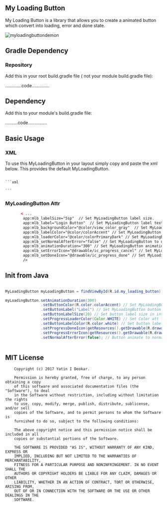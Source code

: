 ## My Loading Button

My Loading Button is a library that allows you to create a animated button which convert into loading, error and done state.


![myloadingbuttondemon](https://user-images.githubusercontent.com/13361899/33232256-c7ed20be-d228-11e7-8894-fbc670a47317.gif)



## Gradle Dependency

### Repository

Add this in your root build.gradle file ( not your module build.gradle file):

.............code..............


## Dependency

Add this to your module's build.gradle file:

..........code...............

## Basic Usage

### XML

To use this MyLoadingButton in your layout simply copy and paste the xml below. This provides the default MyLoadingButton.

<code>
```xml
<com.example.myloadingbutton.MyLoadingButton
        android:id="@+id/my_loading_button"
        android:layout_width="wrap_content"
        android:layout_height="wrap_content"
        />
```
</code>

### MyLoadingButton Attr

```xml
       < ...
        app:mlb_labelSize="5sp"  // Set MyLoadingButton label size.
        app:mlb_label="Login Button"  // Set MyLoadingButton label text/name.
        app:mlb_backgroundColor="@color/view_color_gray"  // Set MyLoadingButton custom background color.
        app:mlb_labelColor="@color/colorAccent" // Set MyLoadingButton custom label color.
        app:mlb_loaderColor="@color/colorPrimaryDark" // Set MyLoadingButton loader color.
        app:mlb_setNormalAfterError="false" // Set MyLoadingButton to normal if its in error state, by default true.
        app:mlb_animationDuration="300" // Set MyLoadingButton animation duration.
        app:mlb_setErrorIcon="@drawable/ic_progress_cancel" // Set MyLoadingButton error icon.
        app:mlb_setDoneIcon="@drawable/ic_progress_done" // Set MyLoadingButton done icon.
        />
```

## Init from Java

```java

MyLoadingButton myLoadingButton = findViewById(R.id.my_loading_button);

myLoadingButton.setAnimationDuration(300)
                .setButtonColor(R.color.colorAccent) // Set MyLoadingButton custom background color.
                .setButtonLabel("Label") // Set MyLoadingButton button label text.
                .setButtonLabelSize(20) // Set button label size in integer.
                .setProgressLoaderColor(Color.WHITE) // Set Color att for loader color.
                .setButtonLabelColor(R.color.white) // Set button label/text color.
                .setProgressDoneIcon(getResources().getDrawable(R.drawable.ic_progress_done)) // Set MyLoadingButton done icon drawable.
                .setProgressErrorIcon(getResources().getDrawable(R.drawable.ic_progress_cancel)) //Set MyLoadingButton error icon drawable.
                .setNormalAfterError(false); // Button animate to normal state if its in error state ,by default true.
                
```

## MIT License


        Copyright (c) 2017 Yatin I Deokar.

        Permission is hereby granted, free of charge, to any person obtaining a copy
        of this software and associated documentation files (the "Software"), to deal
        in the Software without restriction, including without limitation the rights
        to use, copy, modify, merge, publish, distribute, sublicense, and/or sell
        copies of the Software, and to permit persons to whom the Software is
        furnished to do so, subject to the following conditions:

        The above copyright notice and this permission notice shall be included in all
        copies or substantial portions of the Software.

        THE SOFTWARE IS PROVIDED "AS IS", WITHOUT WARRANTY OF ANY KIND, EXPRESS OR
        IMPLIED, INCLUDING BUT NOT LIMITED TO THE WARRANTIES OF MERCHANTABILITY,
        FITNESS FOR A PARTICULAR PURPOSE AND NONINFRINGEMENT. IN NO EVENT SHALL THE
        AUTHORS OR COPYRIGHT HOLDERS BE LIABLE FOR ANY CLAIM, DAMAGES OR OTHER
        LIABILITY, WHETHER IN AN ACTION OF CONTRACT, TORT OR OTHERWISE, ARISING FROM,
        OUT OF OR IN CONNECTION WITH THE SOFTWARE OR THE USE OR OTHER DEALINGS IN THE
        SOFTWARE.